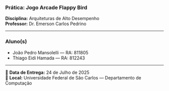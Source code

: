 ### Prática: Jogo Arcade Flappy Bird  
**Disciplina:** Arquiteturas de Alto Desempenho  
**Professor:** Dr. Emerson Carlos Pedrino  

---

### Aluno(s)  
- João Pedro Mansolelli — RA: 811805  
- Thiago Eidi Hamada — RA: 812243  

---

📅 **Data de Entrega:** 24 de Julho de 2025  
📍 **Local:** Universidade Federal de São Carlos — Departamento de Computação 

